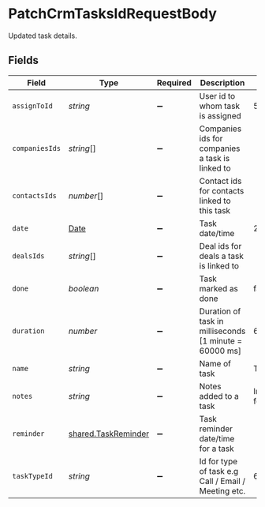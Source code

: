 # PatchCrmTasksIdRequestBody

Updated task details.


## Fields

| Field                                                                                         | Type                                                                                          | Required                                                                                      | Description                                                                                   | Example                                                                                       |
| --------------------------------------------------------------------------------------------- | --------------------------------------------------------------------------------------------- | --------------------------------------------------------------------------------------------- | --------------------------------------------------------------------------------------------- | --------------------------------------------------------------------------------------------- |
| `assignToId`                                                                                  | *string*                                                                                      | :heavy_minus_sign:                                                                            | User id to whom task is assigned                                                              | 5faab4b7f195bb3c4c31e62a                                                                      |
| `companiesIds`                                                                                | *string*[]                                                                                    | :heavy_minus_sign:                                                                            | Companies ids for companies a task is linked to                                               |                                                                                               |
| `contactsIds`                                                                                 | *number*[]                                                                                    | :heavy_minus_sign:                                                                            | Contact ids for contacts linked to this task                                                  |                                                                                               |
| `date`                                                                                        | [Date](https://developer.mozilla.org/en-US/docs/Web/JavaScript/Reference/Global_Objects/Date) | :heavy_minus_sign:                                                                            | Task date/time                                                                                | 2021-11-01T17:44:54.668Z                                                                      |
| `dealsIds`                                                                                    | *string*[]                                                                                    | :heavy_minus_sign:                                                                            | Deal ids for deals a task is linked to                                                        |                                                                                               |
| `done`                                                                                        | *boolean*                                                                                     | :heavy_minus_sign:                                                                            | Task marked as done                                                                           | false                                                                                         |
| `duration`                                                                                    | *number*                                                                                      | :heavy_minus_sign:                                                                            | Duration of task in milliseconds [1 minute = 60000 ms]                                        | 600000                                                                                        |
| `name`                                                                                        | *string*                                                                                      | :heavy_minus_sign:                                                                            | Name of task                                                                                  | Task: Connect with client                                                                     |
| `notes`                                                                                       | *string*                                                                                      | :heavy_minus_sign:                                                                            | Notes added to a task                                                                         | In communication with client for resolution of queries.                                       |
| `reminder`                                                                                    | [shared.TaskReminder](../../models/shared/taskreminder.md)                                    | :heavy_minus_sign:                                                                            | Task reminder date/time for a task                                                            |                                                                                               |
| `taskTypeId`                                                                                  | *string*                                                                                      | :heavy_minus_sign:                                                                            | Id for type of task e.g Call / Email / Meeting etc.                                           | 61a5cd07ca1347c82306ad09                                                                      |